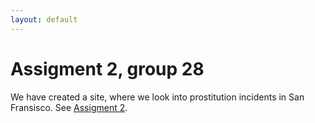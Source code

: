 ```yaml
---
layout: default
---
```


# Assigment 2, group 28
We have created a site, where we look into prostitution incidents in San Fransisco. See 
[Assigment 2](./another-page.html).
